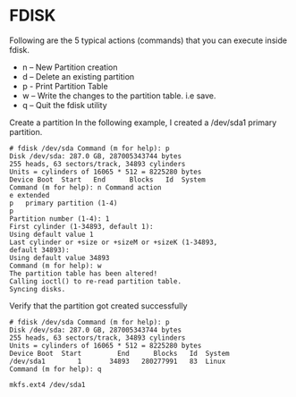 # FDISK

Following are the 5 typical actions \(commands\) that you can execute inside fdisk.

* n – New Partition creation
* d – Delete an existing partition
* p - Print Partition Table
* w – Write the changes to the partition table. i.e save.
* q – Quit the fdisk utility

Create a partition In the following example, I created a /dev/sda1 primary partition.

```text
# fdisk /dev/sda Command (m for help): p
Disk /dev/sda: 287.0 GB, 287005343744 bytes
255 heads, 63 sectors/track, 34893 cylinders
Units = cylinders of 16065 * 512 = 8225280 bytes
Device Boot  Start   End      Blocks   Id  System
Command (m for help): n Command action
e extended
p   primary partition (1-4)
p
Partition number (1-4): 1
First cylinder (1-34893, default 1):
Using default value 1
Last cylinder or +size or +sizeM or +sizeK (1-34893,
default 34893):
Using default value 34893
Command (m for help): w
The partition table has been altered!
Calling ioctl() to re-read partition table.
Syncing disks.
```

Verify that the partition got created successfully

```text
# fdisk /dev/sda Command (m for help): p
Disk /dev/sda: 287.0 GB, 287005343744 bytes
255 heads, 63 sectors/track, 34893 cylinders
Units = cylinders of 16065 * 512 = 8225280 bytes
Device Boot  Start         End      Blocks   Id  System
/dev/sda1        1       34893   280277991   83  Linux
Command (m for help): q
```

```text
mkfs.ext4 /dev/sda1
```

